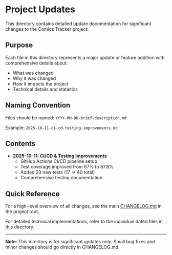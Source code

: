 # Project Updates

This directory contains detailed update documentation for significant changes to the Comics Tracker project.

## Purpose

Each file in this directory represents a major update or feature addition with comprehensive details about:

- What was changed
- Why it was changed
- How it impacts the project
- Technical details and statistics

## Naming Convention

Files should be named: `YYYY-MM-DD-brief-description.md`

Example: `2025-10-11-ci-cd-testing-improvements.md`

## Contents

- **[2025-10-11: CI/CD & Testing Improvements](./2025-10-11-ci-cd-testing-improvements.md)**
  - GitHub Actions CI/CD pipeline setup
  - Test coverage improved from 67% to 87.8%
  - Added 23 new tests (17 → 40 total)
  - Comprehensive testing documentation

## Quick Reference

For a high-level overview of all changes, see the main [CHANGELOG.md](../../CHANGELOG.md) in the project root.

For detailed technical implementations, refer to the individual dated files in this directory.

---

**Note**: This directory is for significant updates only. Small bug fixes and minor changes should go directly in CHANGELOG.md.
